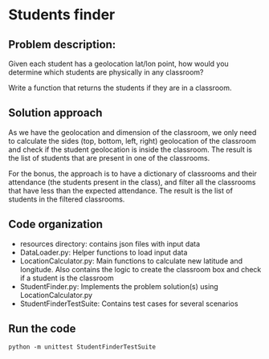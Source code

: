 # Students finder
## Problem description:
Given each student has a geolocation lat/lon point, how would you determine which students are physically in any classroom?  

Write a function that returns the students if they are in a classroom.  

## Solution approach
As we have the geolocation and dimension of the classroom, we only need to calculate
the sides (top, bottom, left, right) geolocation of the classroom and check if the student
geolocation is inside the classroom. The result is the list of students that are present in one of the classrooms.

For the bonus, the approach is to have a dictionary of classrooms and their attendance (the students present in the
class), and filter all the classrooms that have less than the expected attendance. The result is the list of
students in the filtered classrooms. 

## Code organization
* resources directory: contains json files with input data
* DataLoader.py: Helper functions to load input data
* LocationCalculator.py: Main functions to calculate new latitude and longitude. Also contains the logic to create the 
classroom box and check if a student is the classroom
* StudentFinder.py: Implements the problem solution(s) using LocationCalculator.py
* StudentFinderTestSuite: Contains test cases for several scenarios

## Run the code
```python -m unittest StudentFinderTestSuite```